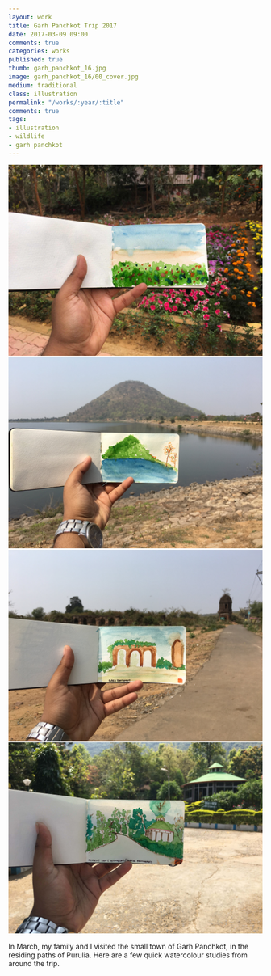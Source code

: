 ```yaml
---
layout: work
title: Garh Panchkot Trip 2017
date: 2017-03-09 09:00
comments: true
categories: works
published: true
thumb: garh_panchkot_16.jpg
image: garh_panchkot_16/00_cover.jpg
medium: traditional
class: illustration
permalink: "/works/:year/:title"
comments: true
tags:
- illustration
- wildlife
- garh panchkot
---
```


<p>
  <div class="fotorama" data-keyboard="true" data-arrows="true" data-click="true" data-swipe="true" data-autoplay="true" data-loop="true" data-allowfullscreen="native">
      <img src="/images/works/garh_panchkot_16/01_garden_flower.jpg" alt="Flower Garden" data-caption="Flower Garden">
      <img src="/images/works/garh_panchkot_16/02_baranti_hills.jpg" alt="Baranti Hills" data-caption="Baranti Hills">
      <img src="/images/works/garh_panchkot_16/03_garh_panchkot.jpg" alt="Garh Panchkot, Remains" data-caption="Garh Panchkot, Remains">
      <img src="/images/works/garh_panchkot_16/04_forest_bunglow.jpg" alt="Forest Bunglow, Garh Panchkot" data-caption="Forest Bunglow, Garh Panchkot">
  </div>
</p>

In March, my family and I visited the small town of Garh Panchkot, in the residing paths of Purulia. Here are a few quick watercolour studies from around the trip.